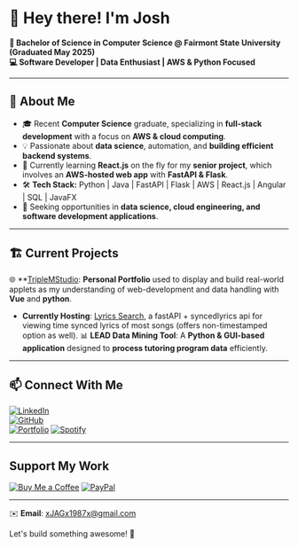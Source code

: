 # 👋 Hey there! I'm Josh  

**📌 Bachelor of Science in Computer Science @ Fairmont State University (Graduated May 2025)**  
**💻 Software Developer | Data Enthusiast | AWS & Python Focused**

---

## 🚀 About Me  
- 🎓 Recent **Computer Science** graduate, specializing in **full-stack development** with a focus on **AWS & cloud computing**.  
- 💡 Passionate about **data science**, automation, and **building efficient backend systems**.  
- 🔧 Currently learning **React.js** on the fly for my **senior project**, which involves an **AWS-hosted web app** with **FastAPI & Flask**.  
- 🛠️ **Tech Stack:** Python | Java | FastAPI | Flask | AWS | React.js | Angular | SQL | JavaFX  
- 🎯 Seeking opportunities in **data science, cloud engineering, and software development applications**.

---

## 🏗️ Current Projects 
🌐 **[TripleMStudio](https://TripleMStudio.dev): **Personal Portfolio** used to display and build real-world applets as my understanding of web-development and data handling with **Vue** and **python**. 
- **Currently Hosting**: [Lyrics Search](https://TripleMStudio.dev/projects/lyrics-search/), a fastAPI + syncedlyrics api for viewing time synced lyrics of most songs (offers non-timestamped option as well).
📊 **LEAD Data Mining Tool**: A **Python & GUI-based application** designed to **process tutoring program data** efficiently. 

---

## 📫 Connect With Me  
[![LinkedIn](https://img.shields.io/badge/LinkedIn-0077B5?style=for-the-badge&logo=linkedin&logoColor=white)](https://www.linkedin.com/in/joshua-george-76493a2b7/)  
[![GitHub](https://img.shields.io/badge/GitHub-181717?style=for-the-badge&logo=github&logoColor=white)](https://www.github.com/xJAGx1987x)  
[![Portfolio](https://img.shields.io/badge/Portfolio-24292e?style=for-the-badge&logo=githubpages&logoColor=white)](https://TripleMStudio.dev)
[![Spotify](https://img.shields.io/badge/Spotify-Follow-1DB954?logo=spotify&logoColor=white&style=for-the-badge)](https://open.spotify.com/user/yplc474phjywhm9p5sp8qdawg?si=_fDtKyVbT72rbpUpwQxd0A)


---

## Support My Work

[![Buy Me a Coffee](https://img.shields.io/badge/☕_Buy_me_a_coffee-FFDD00?logo=buy-me-a-coffee&logoColor=black&style=for-the-badge)](https://buymeacoffee.com/xJAGx1987x)
[![PayPal](https://img.shields.io/badge/💸_Tip_via_PayPal-00457C?logo=paypal&logoColor=white&style=for-the-badge)](https://paypal.me/JAGx1987)

---

✉️ **Email**: [xJAGx1987x@gmail.com](mailto:xJAGx1987x@gmail.com)  

Let's build something awesome! 🚀  
